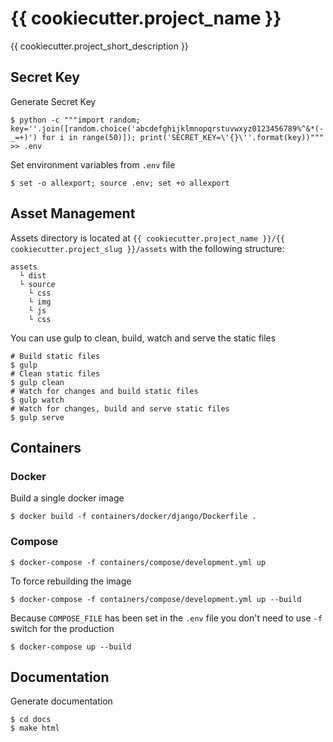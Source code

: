 # {{ cookiecutter.project_name }}

{{ cookiecutter.project_short_description }}
## Secret Key
Generate Secret Key
``` shell
$ python -c """import random; key=''.join([random.choice('abcdefghijklmnopqrstuvwxyz0123456789%^&*(-_=+)') for i in range(50)]); print('SECRET_KEY=\'{}\''.format(key))""" >> .env
```
Set environment variables from `.env` file
``` shell
$ set -o allexport; source .env; set +o allexport
```

## Asset Management
Assets directory is located at `{{ cookiecutter.project_name }}/{{ cookiecutter.project_slug }}/assets`
with the following structure:

```
assets
  └ dist
  └ source
    └ css
    └ img
    └ js
    └ css
```
You can use gulp to clean, build, watch and serve the static files

``` shell
# Build static files
$ gulp
# Clean static files
$ gulp clean
# Watch for changes and build static files
$ gulp watch
# Watch for changes, build and serve static files
$ gulp serve
```
## Containers
### Docker
Build a single docker image
``` shell
$ docker build -f containers/docker/django/Dockerfile .
```
### Compose

``` shell
$ docker-compose -f containers/compose/development.yml up
```
To force rebuilding the image
``` shell
$ docker-compose -f containers/compose/development.yml up --build
```
Because `COMPOSE_FILE` has been set in the `.env` file you don't need to use `-f`
switch for the production
``` shell
$ docker-compose up --build
```

## Documentation
Generate documentation
``` shell
$ cd docs
$ make html
```
